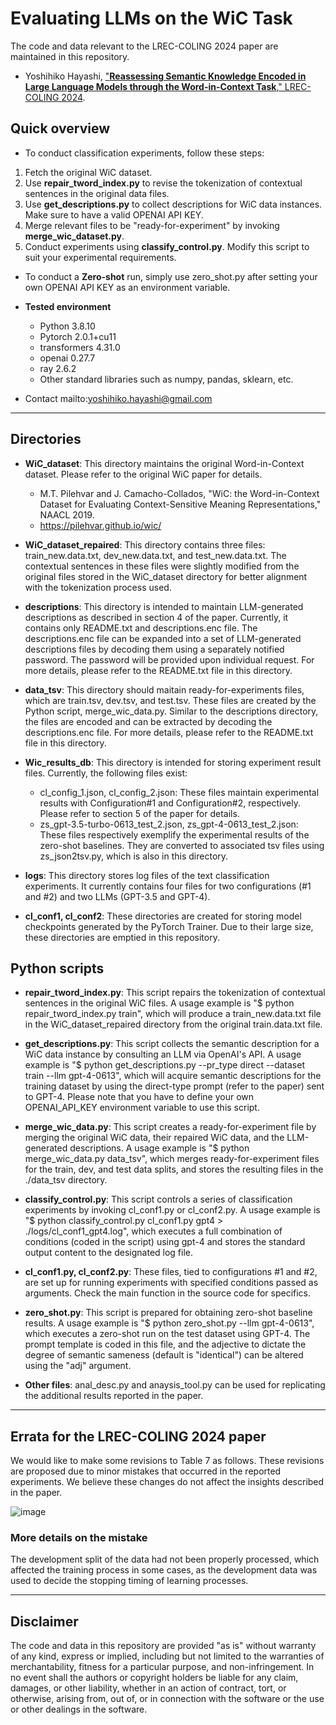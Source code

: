 # Evaluating LLMs on the WiC Task
The code and data relevant to the LREC-COLING 2024 paper are maintained in this repository.
- Yoshihiko Hayashi, ["**Reassessing Semantic Knowledge Encoded in Large Language Models through the Word-in-Context Task**," LREC-COLING 2024](https://aclanthology.org/2024.lrec-main.1189/).

## Quick overview
* To conduct classification experiments, follow these steps:
 1. Fetch the original WiC dataset.
 2. Use **repair_tword_index.py** to revise the tokenization of contextual sentences in the original data files.
 3. Use **get_descriptions.py** to collect descriptions for WiC data instances. Make sure to have a valid OPENAI API KEY.
 4. Merge relevant files to be "ready-for-experiment" by invoking **merge_wic_dataset.py**.
 5. Conduct experiments using **classify_control.py**. Modify this script to suit your experimental requirements.

* To conduct a **Zero-shot** run, simply use zero_shot.py after setting your own OPENAI API KEY as an environment variable.

* **Tested environment**
  * Python 3.8.10
  * Pytorch 2.0.1+cu11
  * transformers 4.31.0
  * openai 0.27.7
  * ray 2.6.2
  * Other standard libraries such as numpy, pandas, sklearn, etc.

* Contact mailto:yoshihiko.hayashi@gmail.com

***
## Directories
* **WiC_dataset**: This directory maintains the original Word-in-Context dataset. Please refer to the original WiC paper for details.
  * M.T. Pilehvar and J. Camacho-Collados, "WiC: the Word-in-Context Dataset for Evaluating Context-Sensitive Meaning Representations," NAACL 2019.
  * https://pilehvar.github.io/wic/
  
* **WiC_dataset_repaired**: This directory contains three files: train_new.data.txt, dev_new.data.txt, and test_new.data.txt. The contextual sentences in these files were slightly modified from the original files stored in the WiC_dataset directory for better alignment with the tokenization process used.

* **descriptions**: This directory is intended to maintain LLM-generated descriptions as described in section 4 of the paper. Currently, it contains only README.txt and descriptions.enc file. The descriptions.enc file can be expanded into a set of LLM-generated descriptions files by decoding them using a separately notified password. The password will be provided upon individual request. For more details, please refer to the README.txt file in this directory.

* **data_tsv**: This directory should maitain ready-for-experiments files, which are train.tsv, dev.tsv, and test.tsv. These files are created by the Python script, merge_wic_data.py. Similar to the descriptions directory, the files are encoded and can be extracted by decoding the descriptions.enc file. For more details, please refer to the README.txt file in this directory.
  
* **Wic_results_db**: This directory is intended for storing experiment result files. Currently, the following files exist:
  * cl_config_1.json, cl_config_2.json: These files maintain experimental results with Configuration#1 and Configuration#2, respectively. Please refer to section 5 of the paper for details.
  * zs_gpt-3.5-turbo-0613_test_2.json, zs_gpt-4-0613_test_2.json: These files respectively exemplify the experimental results of the zero-shot baselines. They are converted to associated tsv files using zs_json2tsv.py, which is also in this directory.

* **logs**: This directory stores log files of the text classification experiments. It currently contains four files for two configurations (#1 and #2) and two LLMs (GPT-3.5 and GPT-4).

* **cl_conf1, cl_conf2**: These directories are created for storing model checkpoints generated by the PyTorch Trainer. Due to their large size, these directories are emptied in this repository.

## Python scripts
* **repair_tword_index.py**: This script repairs the tokenization of contextual sentences in the original WiC files. A usage example is "$ python repair_tword_index.py train", which will produce a train_new.data.txt file in the WiC_dataset_repaired directory from the original train.data.txt file.

* **get_descriptions.py**: This script collects the semantic description for a WiC data instance by consulting an LLM via OpenAI's API. A usage example is "$ python get_descriptions.py --pr_type direct --dataset train --llm gpt-4-0613", which will acquire semantic descriptions for the training dataset by using the direct-type prompt (refer to the paper) sent to GPT-4. Please note that you have to define your own OPENAI_API_KEY environment variable to use this script.
 
* **merge_wic_data.py**: This script creates a ready-for-experiment file by merging the original WiC data, their repaired WiC data, and the LLM-generated descriptions. A usage example is "$ python merge_wic_data.py data_tsv", which merges ready-for-experiment files for the train, dev, and test data splits, and stores the resulting files in the ./data_tsv directory.
 
* **classify_control.py**: This script controls a series of classification experiments by invoking cl_conf1.py or cl_conf2.py. A usage example is "$ python classify_control.py cl_conf1.py gpt4 > ./logs/cl_conf1_gpt4.log", which executes a full combination of conditions (coded in the script) using gpt-4 and stores the standard output content to the designated log file.

* **cl_conf1.py, cl_conf2.py**: These files, tied to configurations #1 and #2, are set up for running experiments with specified conditions passed as arguments. Check the main function in the source code for specifics.

* **zero_shot.py**: This script is prepared for obtaining zero-shot baseline results. A usage example is "$ python zero_shot.py --llm gpt-4-0613", which executes a zero-shot run on the test dataset using GPT-4. The prompt template is coded in this file, and the adjective to dictate the degree of semantic sameness (default is "identical") can be altered using the "adj" argument.

* **Other files**: anal_desc.py and anaysis_tool.py can be used for replicating the additional results reported in the paper. 

***
## Errata for the LREC-COLING 2024 paper
We would like to make some revisions to Table 7 as follows. These revisions are proposed due to minor mistakes that occurred in the reported experiments. We believe these changes do not affect the insights described in the paper.

![image](https://github.com/yoshihikohayashi/wic_llm/assets/34477994/76496628-8608-4bf0-a0db-d3c553d1418b)


### More details on the mistake
The development split of the data had not been properly processed, which affected the training process in some cases, as the development data was used to decide the stopping timing of learning processes.

***
## Disclaimer
The code and data in this repository are provided "as is" without warranty of any kind, express or implied, including but not limited to the warranties of merchantability, fitness for a particular purpose, and non-infringement. In no event shall the authors or copyright holders be liable for any claim, damages, or other liability, whether in an action of contract, tort, or otherwise, arising from, out of, or in connection with the software or the use or other dealings in the software.

